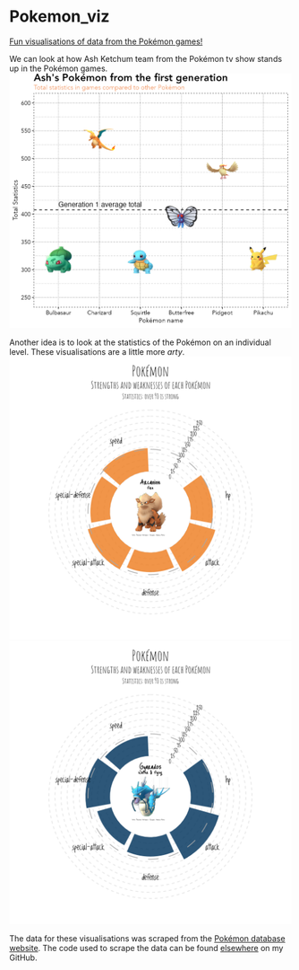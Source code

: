 # Pokemon_viz
[Fun visualisations of data from the Pokémon games!](https://andrewmoles2.github.io/Pokemon_viz/)

We can look at how Ash Ketchum team from the Pokémon tv show stands up in the Pokémon games. 
![](ash_pokemon_plot.png)

Another idea is to look at the statistics of the Pokémon on an individual level. These visualisations are a little more *arty*. 
![Arcanine](outputs/Arcanine.png)
![Gyarados](outputs/Gyarados.png)

The data for these visualisations was scraped from the [Pokémon database website](https://pokemondb.net/). The code used to scrape the data can be found [elsewhere](https://github.com/andrewmoles2/webScraping/tree/main/R) on my GitHub. 


